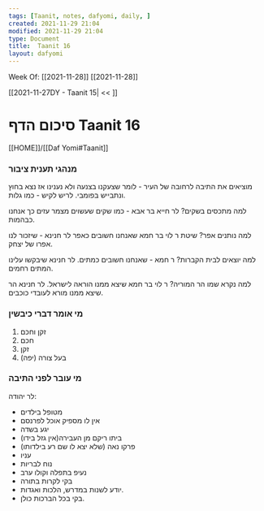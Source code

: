 ```yaml
---
tags: [Taanit, notes, dafyomi, daily, ] 
created: 2021-11-29 21:04
modified: 2021-11-29 21:04
type: Document
title:  Taanit 16
layout: dafyomi
---
```

Week Of: [[2021-11-28]]
[[2021-11-28]]

[[2021-11-27DY - Taanit 15| << ]] 

# סיכום הדף  Taanit 16

[[HOME]]/[[Daf Yomi#Taanit]]

### מנהגי תענית ציבור
מוציאים את התיבה לרחובה של העיר - לומר שצעקנו בצנעה ולא נענינו אז נצא בחוץ ונתבייש בפומבי. לריש לקיש - כמו גלות.

למה מתכסים בשקים? לר חייא בר אבא - כמו שקים שעשוים מצמר עזים כך אנחנו כבהמות. 

למה נותנים אפר? שיטת ר לוי בר חמא שאנחנו חשובים כאפר לר חנינא - שיזכור לנו אפרו של יצחק.

למה יוצאים לבית הקברות? ר חמא - שאנחנו חשובים כמתים. לר חנינא שיבקשו עלינו המתים רחמים.

למה נקרא שמו הר המוריה? ר לוי בר חמא שיצא ממנו הוראה לישראל. לר חנינא הר שיצא ממנו מורא לעובדי כוכבים.

### מי אומר דברי כיבשין 
1. זקן וחכם
2. חכם
3. זקן
4. בעל צורה (יפה)


### מי עובר לפני התיבה
לר יהודה:
- מטופל בילדים
- אין לו מספיק אוכל לפרנסם
- יגע בשדה
- ביתו ריקם מן העבירה(אין גזל בידו)
- פרקו נאה (שלא יצא לו שם רע בילדותו)
- עניו
- נוח לבריות
- נעיפ בתפלה וקולו ערב
- בקי לקרות בתורה
- יודע לשנות במדרש, הלכות ואגדות.
- בקי בכל הברכות כולן.

